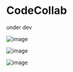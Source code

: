 # CodeCollab

under dev

![image](https://github.com/user-attachments/assets/b6f6d551-6f7b-4678-96cc-bf15d2231c2c)

![image](https://github.com/user-attachments/assets/cc76466c-62a4-4a16-8a8e-e5a7173e7c48)

![image](https://github.com/user-attachments/assets/97d77e67-e142-42a0-99bc-52940a837eca)



